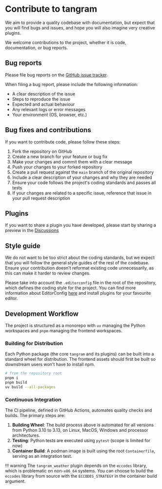 # Contribute to tangram

We aim to provide a quality codebase with documentation, but expect that you will find bugs and issues, and hope you will also imagine very creative plugins.

We welcome contributions to the project, whether it is code, documentation, or bug reports.

## Bug reports

Please file bug reports on the [GitHub issue tracker](https://github.com/open-aviation/tangram/issues).

When filing a bug report, please include the following information:

- A clear description of the issue
- Steps to reproduce the issue
- Expected and actual behaviour
- Any relevant logs or error messages
- Your environment (OS, browser, etc.)

## Bug fixes and contributions

If you want to contribute code, please follow these steps:

1. Fork the repository on GitHub
2. Create a new branch for your feature or bug fix
3. Make your changes and commit them with a clear message
4. Push your changes to your forked repository
5. Create a pull request against the `main` branch of the original repository
6. Include a clear description of your changes and why they are needed
7. Ensure your code follows the project's coding standards and passes all tests
8. If your changes are related to a specific issue, reference that issue in your pull request description

## Plugins

If you want to share a plugin you have developed, please start by sharing a preview in the [Discussions](https://github.com/open-aviation/tangram/discussions)

## Style guide

We do not want to be too strict about the coding standards, but we expect that you will follow the general style guides of the rest of the codebase. Ensure your contribution doesn't reformat existing code unnecessarily, as this can make it harder to review changes.

Please take into account the `.editorconfig` file in the root of the repository, which defines the coding style for the project. You can find more information about EditorConfig [here](https://editorconfig.org/) and install plugins for your favourite editor.

## Development Workflow

The project is structured as a monorepo with `uv` managing the Python workspaces and `pnpm` managing the frontend workspaces.

### Building for Distribution

Each Python package (the core `tangram` and its plugins) can be built into a standard wheel for distribution. The frontend assets should first be built so downstream users won't have to install npm.

```sh
# from the repository root
pnpm i
pnpm build
uv build --all-packages
```

### Continuous Integration

The CI pipeline, defined in GitHub Actions, automates quality checks and builds. The primary steps are:

1. **Building Wheel**: The build process above is automated for all versions from Python 3.10 to 3.13, on Linux, MacOS, Windows and processor architectures.
2. **Testing**: Python tests are executed using `pytest` (scope is limited for now)
3. **Container Build**: A podman image is built using the root `Containerfile`, serving as an integration test.

!!! warning
    The `tangram_weather` plugin depends on the `eccodes` library, which is problematic on non-`x86_64` systems. You can choose to build the `eccodes` library from source with the `ECCODES_STRATEGY` in the container build argument.